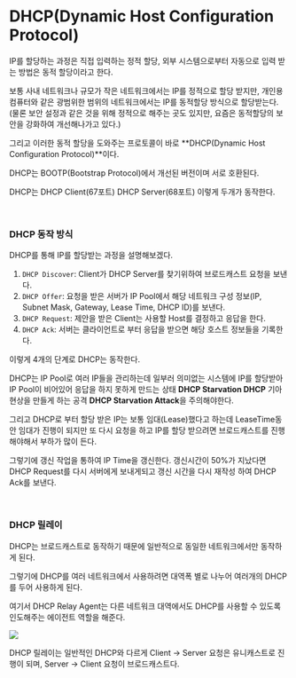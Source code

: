 # DHCP(Dynamic Host Configuration Protocol)

IP를 할당하는 과정은 직접 입력하는 정적 할당, 외부 시스템으로부터 자동으로 입력 받는 방법은 동적 할당이라고 한다.

보통 사내 네트워크나 규모가 작은 네트워크에서는 IP를 정적으로 할당 받지만, 개인용 컴퓨터와 같은 광범위한 범위의 네트워크에서는 IP를 동적할당 방식으로 할당받는다. (물론 보안 설정과 같은 것을 위해 정적으로 해주는 곳도 있지만, 요즘은 동적할당의 보안을 강화하여 개선해나가고 있다.)

그리고 이러한 동적 할당을 도와주는 프로토콜이 바로 **DHCP(Dynamic Host Configuration Protocol)**이다.

DHCP는 BOOTP(Bootstrap Protocol)에서 개선된 버전이며 서로 호환된다. 

DHCP는 DHCP Client(67포트) DHCP Server(68포트) 이렇게 두개가 동작한다.

<br>

### DHCP 동작 방식

DHCP를 통해 IP를 할당받는 과정을 설명해보겠다.

1. `DHCP Discover`: Client가 DHCP Server를 찾기위하여 브로드캐스트 요청을 보낸다.
2. `DHCP Offer`: 요청을 받은 서버가 IP Pool에서 해당 네트워크 구성 정보(IP, Subnet Mask, Gateway, Lease Time, DHCP ID)를 보낸다.
3. `DHCP Request`: 제안을 받은  Client는 사용할 Host를 결정하고 응답을 한다.
4. `DHCP Ack`: 서버는 클라이언트로 부터 응답을 받으면 해당 호스트 정보들을 기록한다. 

이렇게 4개의 단계로 DHCP는 동작한다.

DHCP는 IP Pool로 여러 IP들을 관리하는데 일부러 의미없는 시스템에 IP를 할당받아 IP Pool이 비어있어 응답을 하지 못하게 만드는 상태 **DHCP Starvation DHCP** 기아현상을 만들게 하는 공격 **DHCP Starvation Attack**을 주의해야한다.

그리고 DHCP로 부터 할당 받은 IP는 보통 임대(Lease)했다고 하는데 LeaseTime동안 임대가 진행이 되지만 또 다시 요청을 하고 IP를 할당 받으려면 브로드캐스트를 진행해야해서 부하가 많이 든다.

그렇기에 갱신 작업을 통하여 IP Time을 갱신한다. 갱신시간이 50%가 지났다면 DHCP Request를 다시 서버에게 보내게되고 갱신 시간을 다시 재작성 하여 DHCP Ack를 보낸다.

<br>

### DHCP 릴레이

DHCP는 브로드캐스트로 동작하기 때문에 일반적으로 동일한 네트워크에서만 동작하게 된다.

그렇기에 DHCP를 여러 네트워크에서 사용하려면 대역폭 별로 나누어 여러개의 DHCP를 두어 사용하게 된다.

여기서 DHCP Relay Agent는 다른 네트워크 대역에서도 DHCP를 사용할 수 있도록 인도해주는 에이전트 역할을 해준다.

![](http://www.iorchard.net/_images/dhcp_relay_1.png)

DHCP 릴레이는 일반적인 DHCP와 다르게 Client -> Server 요청은 유니캐스트로 진행이 되며, Server -> Client 요청이 브로드캐스트다.